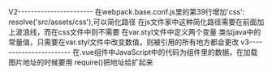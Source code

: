 V2-----------------------
在webpack.base.conf.js里的第39行增加'css': resolve('src/assets/css'),可以简化路径
在js文件家中这种简化路径需要在前面加上波浪线，而在css文件中则不需要
在var.styl文件中定义两个变量  类似java中的常量值，只需要在var.styl文件中改变数值，则被引用的所有地方都会更改
v3-----------------------
在.vue组件中JavaScript中的代码为组件里的数据，在加载图片地址的时候要用 require()把地址给扩起来

